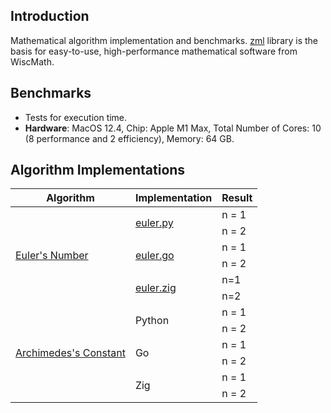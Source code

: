 ## Introduction

Mathematical algorithm implementation and benchmarks. [zml](https://github.com/wiscmath/zml.) library is the basis for
easy-to-use, high-performance mathematical software from WiscMath.

## Benchmarks
* Tests for execution time.
* __Hardware__: MacOS 12.4, Chip: Apple M1 Max, Total Number of Cores: 10 (8 performance and 2 efficiency), Memory: 64
  GB.

## Algorithm Implementations

<table>
<thead>
  <tr>
    <th>Algorithm</th>
    <th>Implementation</th>
    <th>Result</th>
  </tr>
</thead>
<tbody>
  <tr>
    <td rowspan="6"><a href="euler.md">Euler's Number</a></td>
    <td rowspan="2"><a href="python/euler.py">euler.py</a></td>
    <td>n = 1</td>
  </tr>
  <tr>
    <td>n = 2</td>
  </tr>
  <tr>
    <td rowspan="2"><a href="go/euler.go">euler.go</a></td>
    <td>n = 1</td>
  </tr>
  <tr>
    <td>n = 2</td>
  </tr>
  <tr>
    <td rowspan="2"><a href="https://github.com/wiscmath/zml/blob/main/src/euler.zig">euler.zig</a></td>
    <td>n=1</td>
  </tr>
  <tr>
    <td>n=2</td>
  </tr>
  <tr>
    <td rowspan="6"><a href="archimedes.md">Archimedes's Constant</a></td>
    <td rowspan="2">Python</td>
    <td>n = 1</td>
  </tr>
  <tr>
    <td>n = 2</td>
  </tr>
  <tr>
    <td rowspan="2">Go</td>
    <td>n = 1</td>
  </tr>
  <tr>
    <td>n = 2</td>
  </tr>
  <tr>
    <td rowspan="2">Zig</td>
    <td>n = 1</td>
  </tr>
  <tr>
    <td>n = 2</td>
  </tr>
</tbody>
</table>       
